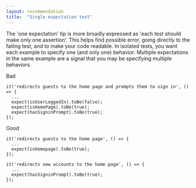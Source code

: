 ```yaml
---
layout: recommendation
title:  "Single expectation test"
---
```

The 'one expectation' tip is more broadly expressed as 'each test should make only one assertion'. This helps find possible error, going directly to the failing test, and to make your code readable. In isolated tests, you want each example to specify one (and only one) behavior. Multiple expectations in the same example are a signal that you may be specifying multiple behaviors.

Bad
```
it('redirects guests to the home page and prompts them to sign in', () => {
  ...
  expect(isUserLoggedIn).toBe(false);
  expect(isHomePage).toBe(true);
  expect(hasSigninPrompt).toBe(true);
});

```

Good
```
it('redirects guests to the home page', () => {
  ...
  expect(isHomepage).toBe(true);
});

it('redirects new accounts to the home page', () => {
  ...
  expect(hasSigninPrompt).toBe(true);
});
```
